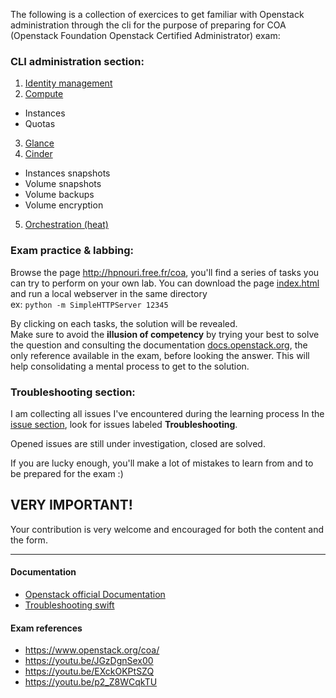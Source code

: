 The following is a collection of exercices to get familiar with Openstack administration through the cli for the purpose of preparing for COA (Openstack Foundation Openstack Certified Administrator) exam:

### CLI administration section:

1. [Identity management](https://github.com/AJNOURI/COA/wiki/01.-Identity-management)
2. [Compute](https://github.com/AJNOURI/COA/wiki/02.-Compute)
  * Instances
  * Quotas
3. [Glance](https://github.com/AJNOURI/COA/wiki/03.-Glance)
4. [Cinder](https://github.com/AJNOURI/COA/wiki/04.-Cinder)
  * Instances snapshots    
  * Volume snapshots  
  * Volume backups
  * Volume encryption
5. [Orchestration (heat)](https://github.com/AJNOURI/COA/wiki/05.-Orchestration)


### Exam practice & labbing:

Browse the page http://hpnouri.free.fr/coa, you'll find a series of tasks you can try to perform on your own lab.
You can download the page [index.html](https://github.com/AJNOURI/ajnouri.github.io/blob/master/coa/index.html) and run a local webserver in the same directory    
ex: `python -m SimpleHTTPServer 12345`

By clicking on each tasks, the solution will be revealed.  
Make sure to avoid the **illusion of competency** by trying your best to solve the question and consulting the documentation [docs.openstack.org](docs.openstack.org), the only reference available in the exam, before looking the answer. 
This will help consolidating a mental process to get to the solution.  

### Troubleshooting section:

I am collecting all issues I've encountered during the learning process 
In the [issue section](https://github.com/AJNOURI/COA/issues), look for issues labeled **Troubleshooting**.
  
Opened issues are still under investigation, closed are solved.

If you are lucky enough, you'll make a lot of mistakes to learn from and to be prepared for the exam :)

## VERY IMPORTANT!
Your contribution is very welcome and encouraged for both the content and the form.

----------------

#### Documentation
* [Openstack official Documentation](http://docs.openstack.org/)  
* [Troubleshooting swift](http://docs.openstack.org/admin-guide/objectstorage-troubleshoot.html)   
  
#### Exam references
* https://www.openstack.org/coa/  
* https://youtu.be/JGzDgnSex00  
* https://youtu.be/EXckOKPtSZQ  
* https://youtu.be/p2_Z8WCqkTU  
